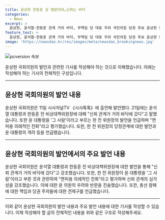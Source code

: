 ```yaml
---
title: 윤상현 한동훈 상 벌받아야…신뢰는 바닥
categories:
  - News
excerpt: >
  윤상현, 윤석열-한동훈 관계 거의 바닥, 무책임 당 대표 우려 국민의힘 당권 후보 윤상현 의원은 윤석열 대통령과 한동훈 전 비상대책위원장의 관계가 신뢰를 잃었다고 지적하며, 한 전 위원장의 대통령 비난과 당정관계 위협을 우려했다. 또한, 이철규 의원과 나경원 의원 등의 압박을 거론하며 당 내 갈등을 지적하고, 총선 패배 책임론을 강조했다.
feature_text: >
  윤상현, 윤석열-한동훈 관계 거의 바닥, 무책임 당 대표 우려 국민의힘 당권 후보 윤상현 의원은 윤석열 대통령과 한동훈 전 비상대책위원장의 관계가 신뢰를 잃었다고 지적하며, 한 전 위원장의 대통령 비난과 당정관계 위협을 우려했다. 또한, 이철규 의원과 나경원 의원 등의 압박을 거론하며 당 내 갈등을 지적하고, 총선 패배 책임론을 강조했다.
image: 'https://newsdao.kr/res/images/meta/newsdao_breakingnews.jpg'
---
```


<p><img src="https://newsdao.kr/res/images/meta/newsdao_breakingnews.jpg" alt="pcversion 속보" /></p>

<p>윤상현 국회의원의 발언과 관련한 기사를 작성해야 하는 것으로 이해했습니다. 아래는 작성해야 하는 기사의 전체적인 구성입니다.</p>

<hr />

<h2 data-ke-size="size26">윤상현 국회의원의 발언 내용</h2>

<p>윤상현 국회의원은 11일 시사저널TV 《시사톡톡》에 출연해 발언했다. 21일에는 윤석열 대통령과 한동훈 전 비상대책위원장에 대해 "신뢰 관계가 거의 바닥에 갔다"고 말했습니다. 또한 윤 대통령을 '그 사람'이라고 부르는 한 전 위원장의 발언을 언급하며 "면피용 의례적인 전화"라고 평가했습니다. 또한, 한 전 위원장의 당정관계에 대한 발언과 윤 대통령의 격려 등을 언급했습니다.</p>

<hr />

<h2 data-ke-size="size26">윤상현 국회의원의 발언에서의 주요 발언 내용</h2>

<p>윤상현 국회의원은 윤석열 대통령과 한동훈 전 비상대책위원장에 대한 발언을 통해 "신뢰 관계가 거의 바닥에 갔다"고 강조했습니다. 또한, 한 전 위원장이 윤 대통령을 '그 사람'이라고 부른 것과 관련하여 "면피용 의례적인 전화"라고 평가하며 신뢰 관계의 심각성을 강조했습니다. 이에 대한 윤 의원의 우려와 반문을 진술했습니다. 또한, 총선 참패에 대한 책임과 당권 주자들에 대한 견제구를 언급했습니다.</p>

<hr />

<p>이와 같이 윤상현 국회의원의 발언 내용과 주요 발언 내용에 대한 기사를 작성할 수 있습니다. 이제 작성해야 할 글의 전체적인 내용을 위와 같은 구조로 작성해주세요.</p>

